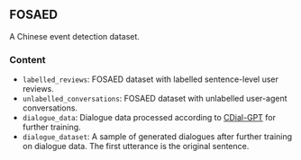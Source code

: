 ## FOSAED

A Chinese event detection dataset.

### Content

- `labelled_reviews`: FOSAED dataset with labelled sentence-level user reviews.
- `unlabelled_conversations`: FOSAED dataset with unlabelled user-agent conversations.
- `dialogue_data`: Dialogue data processed according to [CDial-GPT](https://github.com/thu-coai/CDial-GPT) for further training.
- `dialogue_dataset`: A sample of generated dialogues after further training on dialogue data. The first utterance is the original sentence.
